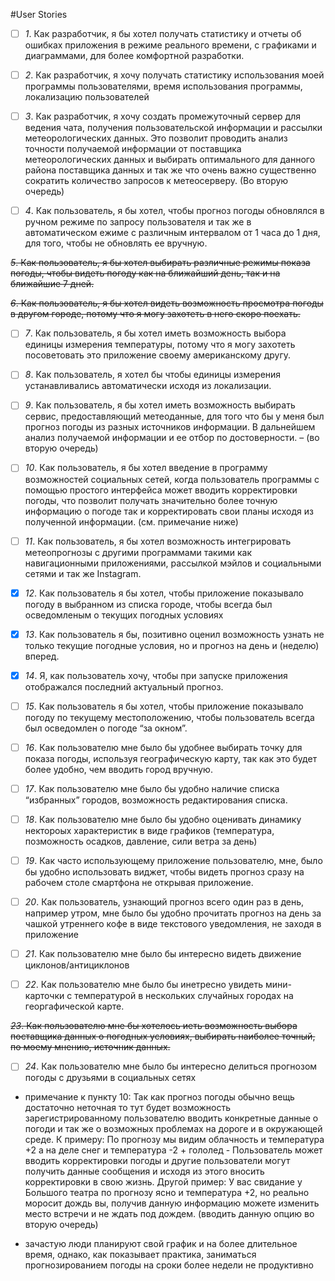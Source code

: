 #User Stories

- [ ] *1*.	Как разработчик, я бы хотел получать статистику и отчеты об ошибках приложения в режиме реального времени, с графиками и диаграммами, для более комфортной разработки.

- [ ] *2*.	Как разработчик, я хочу получать статистику использования моей программы пользователями, время использования программы, локализацию пользователей

- [ ] *3*.	Как разработчик, я хочу создать промежуточный сервер для ведения чата, получения пользовательской информации и рассылки метеорологических данных. Это позволит проводить анализ точности получаемой информации от поставщика метеорологических данных и выбирать оптимального для данного района поставщика данных и так же что очень важно существенно сократить количество запросов к метеосерверу. (Во вторую очередь)

- [ ] *4*.	Как пользователь, я бы хотел, чтобы прогноз погоды обновлялся в ручном режиме по запросу пользователя и так же в автоматическом ежиме с различным интервалом от 1 часа до 1 дня, для того, чтобы не обновлять ее вручную.

~~*5*.	Как пользователь, я бы хотел выбирать различные режимы показа погоды, чтобы видеть погоду как на ближайший день, так и на ближайшие 7 дней.~~

~~*6*.	Как пользователь, я бы хотел видеть возможность просмотра погоды в другом городе, потому что я могу захотеть в него скоро поехать.~~

- [ ] *7*.	Как пользователь, я бы хотел иметь возможность выбора единицы измерения температуры, потому что я могу захотеть посоветовать это приложение своему американскому другу.

- [ ] *8*.	Как пользователь, я хотел бы чтобы единицы измерения устанавливались автоматически исходя из локализации.

- [ ] *9*.	Как пользователь, я бы хотел иметь возможность выбирать сервис, предоставляющий метеоданные, для того что бы у меня был прогноз погоды из разных источников информации. В дальнейшем анализ получаемой информации и ее отбор по достоверности. – (во вторую очередь)

- [ ] *10*.	Как пользователь, я бы хотел введение в программу возможностей социальных сетей, когда пользователь программы с помощью простого интерфейса может вводить корректировки погоды, что позволит получать значительно более точную информацию о погоде так и корректировать свои планы исходя из полученной информации. (см. примечание ниже)

- [ ] *11*.	Как пользователь, я бы хотел возможность интегрировать метеопрогнозы с другими программами такими как навигационными приложениями, рассылкой мэйлов и социальными сетями и так же Instagram.

- [x] *12*. Как пользователь я бы хотел, чтобы приложение показывало погоду в выбранном из списка городе, чтобы всегда был осведомленым о текущих погодных условиях

- [x] *13*. Как пользователь я бы, позитивно оценил возможность узнать не только текущие погодные условия, но и прогноз на день и (неделю) вперед.

- [x] *14*. Я, как пользователь хочу, чтобы при запуске приложения отображался последний актуальный прогноз.

- [ ] *15*. Как пользователь я бы хотел, чтобы приложение показывало погоду по текущему местоположению, чтобы пользователь всегда был осведомлен о погоде “за окном”. 

- [ ] *16*. Как пользователю мне было бы удобнее выбирать точку для показа погоды, используя географическую карту, так как это будет более удобно, чем вводить город вручную.

- [ ] *17*. Как пользователю мне было бы удобно наличие списка “избранных” городов, возможность редактирования списка.

- [ ] *18*. Как пользователю мне было бы удобно оценивать динамику нектороых характеристик в виде графиков (температура, позможность осадков, давление, сили ветра за день)

- [ ] *19*. Как часто использующему приложение пользователю, мне, было бы удобно использовать виджет, чтобы видеть прогноз сразу на рабочем столе смартфона не открывая приложение.

- [ ] *20*. Как пользователь, узнающий прогноз всего один раз в день, например утром, мне было бы удобно прочитать прогноз на день за чашкой утреннего кофе в виде текстового уведомления, не заходя в приложение

- [ ] *21*. Как пользователю мне было бы интересно видеть движение циклонов/антициклонов

- [ ] *22*. Как пользователю мне было бы инетресно увидеть мини-карточки с температурой в нескольких случайных городах на георгафической карте.

~~*23*. Как пользователю мне бы хотелось иеть возможность выбора поставщика данных о погодных условиях, выбирать наиболее точный, по моему мнению, источник данных.~~

- [ ] *24*. Как пользователю мне было бы интересно делиться прогнозом погоды с друзьями в социальных сетях

* примечание к пункту 10: Так как прогноз погоды обычно вещь достаточно неточная то тут будет возможность зарегистрированному пользователю вводить конкретные данные о погоди и так же о возможных проблемах на дороге и в окружающей среде. К примеру: По прогнозу мы видим облачность и температура +2 а на деле снег и температура -2 + гололед - Пользователь может вводить корректировки погоды и другие пользователи могут получить данные сообщения и исходя из этого вносить корректировки в свою жизнь. Другой пример: У вас свидание у Большого театра по прогнозу ясно и температура +2, но реально моросит дождь вы, получив данную информацию можете изменить место встречи и не ждать под дождем. (вводить данную опцию во вторую очередь)

* зачастую люди планируют свой график и на более длительное время, однако, как показывает практика, заниматься прогнозированием погоды на сроки более недели не продуктивно
